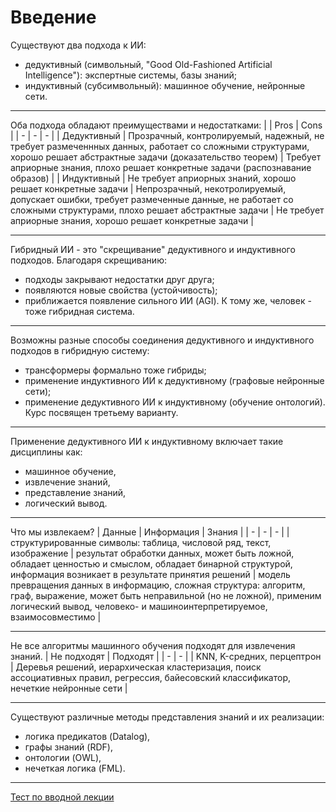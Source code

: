 # Введение

Существуют два подхода к ИИ:
- дедуктивный (символьный, "Good Old-Fashioned Artificial Intelligence"): экспертные системы, базы знаний;
- индуктивный (субсимвольный): машинное обучение, нейронные сети.

---

Оба подхода обладают преимуществами и недостатками:
|  | Pros | Cons |
| - | - | - |
| Дедуктивный | Прозрачный, контролируемый, надежный, не требует размеченнных данных, работает со сложными структурами, хорошо решает абстрактные задачи (доказательство теорем) | Требует априорные знания, плохо решает конкретные задачи (распознавание образов) |
| Индуктивный | Не требует априорных знаний, хорошо решает конкретные задачи | Непрозрачный, некотролируемый, допускает ошибки, требует размеченные данные, не работает со сложными структурами, плохо решает абстрактные задачи | Не требует априорные знания, хорошо решает конкретные задачи |

---

Гибридный ИИ - это "скрещивание" дедуктивного и индуктивного подходов. Благодаря скрещиванию:
- подходы закрывают недостатки друг друга;
- появляются новые свойства (устойчивость);
- приближается появление сильного ИИ (AGI).
К тому же, человек - тоже гибридная система.

---

Возможны разные способы соединения дедуктивного и индуктивного подходов в гибридную систему:
- трансформеры формально тоже гибриды;
- применение индуктивного ИИ к дедуктивному (графовые нейронные сети);
- применение дедуктивного ИИ к индуктивному (обучение онтологий).
Курс посвящен третьему варианту.

---

Применение дедуктивного ИИ к индуктивному включает такие дисциплины как:
- машинное обучение,
- извлечение знаний,
- представление знаний,
- логический вывод.

---

Что мы извлекаем?
| Данные | Информация | Знания |
| - | - | - |
| структурированные символы: таблица, числовой ряд, текст, изображение | результат обработки данных, может быть ложной, обладает ценностью и смыслом, обладает бинарной структурой, информация возникает в результате принятия решений | модель превращения данных в информацию, сложная структура: алгоритм, граф, выражение, может быть неправильной (но не ложной), применим логический вывод, человеко- и машиноинтерпретируемое, взаимосовместимо |

---

Не все алгоритмы машинного обучения подходят для извлечения знаний.
| Не подходят | Подходят |
| - | - |
| KNN, K-средних, перцептрон | Деревья решений, иерархическая кластеризация, поиск ассоциативных правил, регрессия, байесовский классификатор, нечеткие нейронные сети |

---

Существуют различные методы представления знаний и их реализации:
- логика предикатов (Datalog),
- графы знаний (RDF),
- онтологии (OWL),
- нечеткая логика (FML).

---

[Тест по вводной лекции](https://forms.gle/4vk2ZPLs72REu7JZ7)
